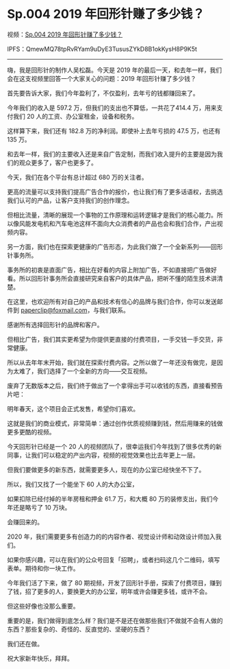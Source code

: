 # Sp.004 2019 年回形针赚了多少钱？

视频：[Sp.004 2019 年回形针赚了多少钱？](http://dweb.link/ipfs/QmcpCpJ48PRTNaKuztBDBva82NUP7YmK6cBM3iAvRDAWTZ/Sp.004%202019%20%E5%B9%B4%E5%9B%9E%E5%BD%A2%E9%92%88%E8%B5%9A%E4%BA%86%E5%A4%9A%E5%B0%91%E9%92%B1%EF%BC%9F.mp4)

IPFS：QmewMQ78tpRvRYam9uDyE3TususZYkD8B1okKysH8P9K5t

---

嗨，我是回形针的制作人吴松磊。今天是 2019 年的最后一天，和去年一样，我们会在这支视频里回答一个大家关心的问题：2019 年回形针赚了多少钱？

首先要告诉大家，我们今年盈利了，不仅盈利，去年亏的钱都赚回来了。

今年我们的收入是 597.2 万，但我们的支出也不算低，一共花了414.4 万，用来支付我们 20 人的工资、办公室租金，设备和税务。

这样算下来，我们还有 182.8 万的净利润。即使补上去年亏损的 47.5 万，也还有 135 万。

和去年一样，我们的主要收入还是来自广告定制，而我们收入提升的主要是因为我们的观众更多了，客户也更多了。

今天，我们在各个平台有总计超过 680 万的关注者。

更高的流量可以支持我们提高广告合作的报价，也让我们有了更多话语权，去挑选我们认可的产品，让客户支持我们的创作理念。

但相比流量，清晰的展现一个事物的工作原理和运转逻辑才是我们的核心能力。所以像风能发电机和汽车电池这样不面向大众消费者的产品也会和我们合作，产出视频内容。

另一方面，我们也在探索更健康的广告形态，为此我们做了一个全新系列——回形针事务所。

事务所的初衷是直面广告，相比在好看的内容上附加广告，不如直接把广告做好看。所以回形针事务所会直接研究来自客户的具体产品，把听不懂的陌生技术讲清楚。

在这里，也欢迎所有对自己的产品和技术有信心的品牌与我们合作，你可以发送邮件到 paperclip@foxmail.com，与我们联系。

感谢所有选择回形针的品牌和客户。

但相比广告，我们其实更希望为你提供更直接的付费项目，一手交钱一手交货，非常健康。

所以从去年年末开始，我们就在探索付费内容。之所以做了一年还没有做完，是因为太难了，我们选择了一个全新的方向——交互视频。

废弃了无数版本之后，我们终于做出了一个拿得出手可以收钱的东西，直接看预告片吧：

明年春天，这个项目会正式发售，希望你们喜欢。

这就是我们的商业模式，非常简单：通过创作优质视频赚到钱，然后用赚来的钱做更多更酷的视频。

今天回形针已经是一个 20 人的视频团队了，很幸运我们今年找到了很多优秀的新同事，让我们可以稳定的产出内容，视频的视觉效果也比去年更上一层。

但我们要做更多的新东西，就需要更多人，现在的办公室已经快坐不下了。

所以，我们又找了一个能坐下 60 人的大办公室，

如果扣除已经付掉的半年房租和押金 61.7 万，和大概 80 万的装修支出，我们今年还是略亏了 10 万块。

会赚回来的。

2020 年，我们需要更多有创造力的的内容作者、视觉设计师和动效设计师加入我们。

如果你感兴趣，可以在我们的公众号回复「招聘」，或者扫码这几个二维码，填写表单。期待和你一块工作。

今年我们活了下来，做了 80 期视频，开发了回形针手册，探索了付费项目，赚到了钱，招了更多的人，要换更大的办公室，明年或许会赚更多钱，或许不会。

但这些好像也没那么重要。

重要的是，我们做得到底怎么样？我们是不是还在做那些我们不做就不会有人做的东西？那些复杂的、奇怪的、反直觉的、坚硬的东西？

我们还在做。

祝大家新年快乐，拜拜。
